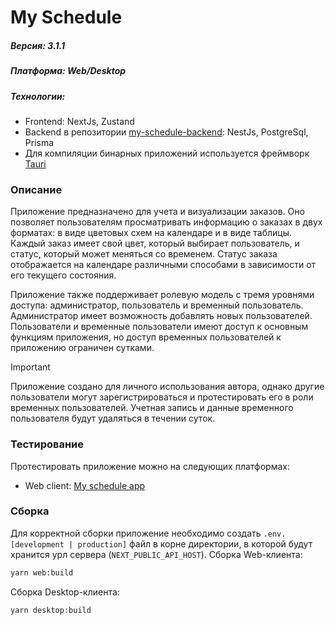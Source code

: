 # My Schedule
##### Версия: 3.1.1
##### Платформа: Web/Desktop
##### Технологии:
- Frontend: NextJs, Zustand
- Backend в репозитории [my-schedule-backend](https://github.com/PotapenkoVadim/my-schedule-backend): NestJs, PostgreSql, Prisma
- Для компиляции бинарных приложений используется фреймворк [Tauri](https://v2.tauri.app/)
### Описание
Приложение предназначено для учета и визуализации заказов. Оно позволяет пользователям просматривать информацию о заказах в двух форматах: в виде цветовых схем на календаре и в виде таблицы. Каждый заказ имеет свой цвет, который выбирает пользователь, и статус, который может меняться со временем. Статус заказа отображается на календаре различными способами в зависимости от его текущего состояния.

Приложение также поддерживает ролевую модель с тремя уровнями доступа: администратор, пользователь и временный пользователь. Администратор имеет возможность добавлять новых пользователей. Пользователи и временные пользователи имеют доступ к основным функциям приложения, но доступ временных пользователей к приложению ограничен сутками.

> [!IMPORTANT] 
> Приложение создано для личного использования автора, однако другие пользователи могут зарегистрироваться и протестировать его в роли временных пользователей. Учетная запись и данные временного пользователя будут удаляться в течении суток.
### Тестирование
Протестировать приложение можно на следующих платформах:

- Web client: [My schedule app](https://my-schedule.ru/)
### Сборка
Для корректной сборки приложение необходимо создать `.env.[development | production]` файл в корне директории, в которой будут хранится урл сервера (`NEXT_PUBLIC_API_HOST`).
Сборка Web-клиента:
```sh
yarn web:build
```
Сборка Desktop-клиента:
```sh
yarn desktop:build
```